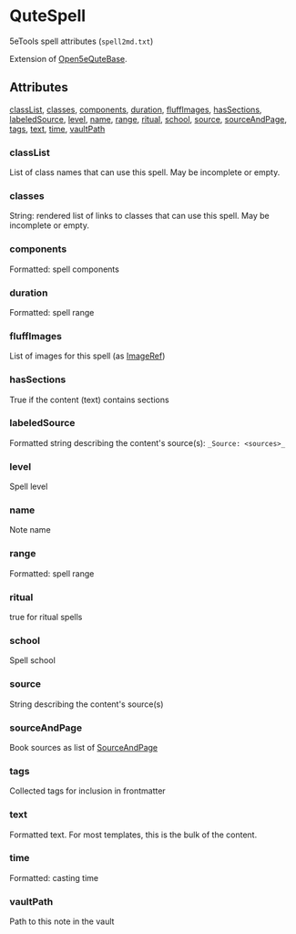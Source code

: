 # QuteSpell

5eTools spell attributes (`spell2md.txt`)

Extension of [Open5eQuteBase](Open5eQuteBase.md).

## Attributes

[classList](#classlist), [classes](#classes), [components](#components), [duration](#duration), [fluffImages](#fluffimages), [hasSections](#hassections), [labeledSource](#labeledsource), [level](#level), [name](#name), [range](#range), [ritual](#ritual), [school](#school), [source](#source), [sourceAndPage](#sourceandpage), [tags](#tags), [text](#text), [time](#time), [vaultPath](#vaultpath)


### classList

List of class names that can use this spell. May be incomplete or empty.

### classes

String: rendered list of links to classes that can use this spell. May be incomplete or empty.

### components

Formatted: spell components

### duration

Formatted: spell range

### fluffImages

List of images for this spell (as [ImageRef](../ImageRef.md))

### hasSections

True if the content (text) contains sections

### labeledSource

Formatted string describing the content's source(s): `_Source: <sources>_`

### level

Spell level

### name

Note name

### range

Formatted: spell range

### ritual

true for ritual spells

### school

Spell school

### source

String describing the content's source(s)

### sourceAndPage

Book sources as list of [SourceAndPage](../SourceAndPage.md)

### tags

Collected tags for inclusion in frontmatter

### text

Formatted text. For most templates, this is the bulk of the content.

### time

Formatted: casting time

### vaultPath

Path to this note in the vault
